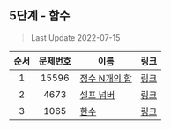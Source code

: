 ## 5단계 - 함수
> Last Update 2022-07-15

|**순서**|**문제번호**|**이름**|**링크**|
|:-:|:-:|-|:-:|
|1|15596|[정수 N개의 합](https://github.com/klay9502/Learning/blob/master/%EB%8B%A8%EA%B3%84%EB%B3%84%20%EB%AC%B8%EC%A0%9C/05_%ED%95%A8%EC%88%98/15596.cpp)|[링크](https://www.acmicpc.net/problem/15596)
|2|4673|[셀프 넘버](https://github.com/klay9502/Learning/blob/master/%EB%8B%A8%EA%B3%84%EB%B3%84%20%EB%AC%B8%EC%A0%9C/05_%ED%95%A8%EC%88%98/4673.cpp)|[링크](https://www.acmicpc.net/problem/4673)
|3|1065|[한수](https://github.com/klay9502/Learning/blob/master/%EB%8B%A8%EA%B3%84%EB%B3%84%20%EB%AC%B8%EC%A0%9C/05_%ED%95%A8%EC%88%98/1065.cpp)|[링크](https://www.acmicpc.net/problem/1065)
